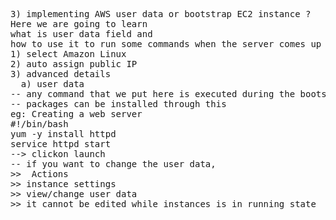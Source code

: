 <pre>
3) implementing AWS user data or bootstrap EC2 instance ? 
Here we are going to learn 
what is user data field and 
how to use it to run some commands when the server comes up 
1) select Amazon Linux 
2) auto assign public IP 
3) advanced details 
  a) user data 
-- any command that we put here is executed during the bootstrap time for only once first time i.e., when the server comes up for the first time 
-- packages can be installed through this 
eg: Creating a web server 
#!/bin/bash 
yum -y install httpd 
service httpd start 
--> clickon launch 
-- if you want to change the user data, 
>>  Actions 
>> instance settings 
>> view/change user data 
>> it cannot be edited while instances is in running state
</pre>	